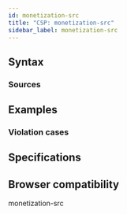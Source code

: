 ```yaml
---
id: monetization-src
title: "CSP: monetization-src"
sidebar_label: monetization-src
---
```


## Syntax
### Sources

## Examples
### Violation cases

## Specifications

## Browser compatibility

monetization-src
